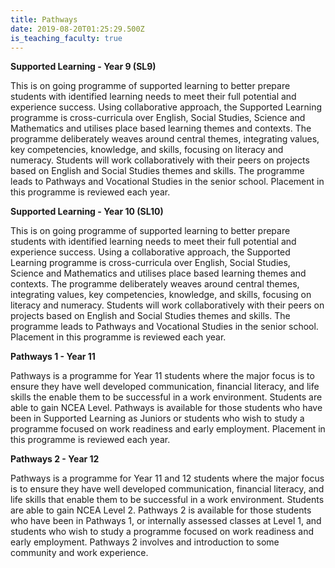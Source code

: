 ```yaml
---
title: Pathways
date: 2019-08-20T01:25:29.500Z
is_teaching_faculty: true
---
```

**Supported Learning - Year 9 (SL9)**

This is on going programme of supported learning  to better prepare students with identified learning needs to meet their full potential and experience success. Using collaborative approach, the Supported Learning programme is cross-curricula over English, Social Studies, Science and Mathematics and utilises place based learning themes and contexts. The programme deliberately weaves around central themes, integrating values, key competencies, knowledge, and skills, focusing on literacy and numeracy. Students will work collaboratively with their peers on projects based on English and Social Studies themes and skills. The programme leads to Pathways and Vocational Studies in the senior school. Placement in this programme is reviewed each year.



**Supported Learning - Year 10 (SL10)**

This is on going programme of supported learning to better prepare students with identified learning needs to meet their full potential and experience success. Using a collaborative approach, the Supported Learning programme is cross-curricula over English, Social Studies, Science and Mathematics and utilises place based learning themes and contexts. The programme deliberately weaves around central themes, integrating values, key competencies, knowledge, and skills, focusing on literacy and numeracy. Students will work collaboratively with their peers on projects based on English and Social Studies themes and skills. The programme leads to Pathways and Vocational Studies in the senior school. Placement in this programme is reviewed each year.



**Pathways 1 - Year 11**

Pathways is a programme for Year 11 students where the major focus is to ensure they have well developed communication, financial literacy, and life skills the enable them to be successful in a work environment. Students are able to gain NCEA Level. Pathways is available for those students who have been in Supported Learning as Juniors or students who wish to study a programme focused on work readiness and early employment. Placement in this programme is reviewed each year. 



**Pathways 2 - Year 12**

Pathways is a programme for Year 11 and 12 students where the major focus is to ensure they have well developed communication, financial literacy, and life skills that enable them to be successful in a work environment. Students are able to gain NCEA Level 2. Pathways 2 is available for those students who have been in Pathways 1, or internally assessed classes at Level 1, and students who wish to study a programme focused on work readiness and early employment. Pathways 2 involves and introduction to some community and work experience.
